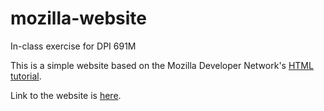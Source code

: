 # mozilla-website

In-class exercise for DPI 691M

This is a simple website based on the Mozilla Developer Network's [HTML tutorial](https://developer.mozilla.org/en-US/docs/Learn/HTML/Introduction_to_HTML/Getting_started).

Link to the website is [here](https://jordancallahan.github.io/mozilla-website/).
